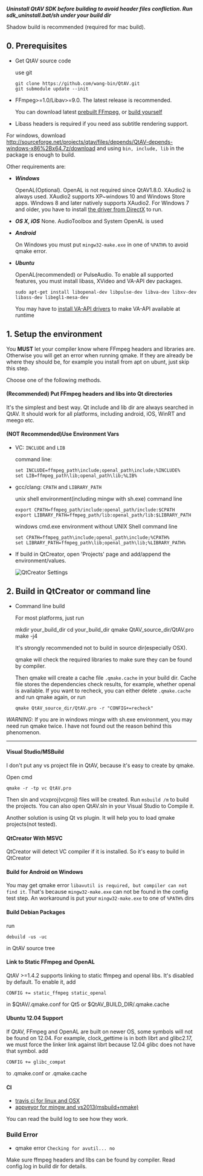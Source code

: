 ***Uninstall QtAV SDK before building to avoid header files confliction. Run sdk_uninstall.bat/sh under your build dir***

Shadow build is recommended (required for mac build).

## 0. Prerequisites

- Get QtAV source code

  use git

      git clone https://github.com/wang-bin/QtAV.git
      git submodule update --init

- FFmpeg>=1.0/Libav>=9.0. The latest release is recommended.

  You can download latest [prebuilt FFmpeg](https://sourceforge.net/projects/qtav/files/depends), or [build yourself](https://github.com/wang-bin/build_ffmpeg/wiki)

- Libass headers is required if you need ass subtitle rendering support.

For windows, download http://sourceforge.net/projects/qtav/files/depends/QtAV-depends-windows-x86%2Bx64.7z/download and using `bin, include, lib` in the package is enough to build.

Other requirements are:

- ***Windows***

  OpenAL(Optional). OpenAL is not required since QtAV1.8.0. XAudio2 is always used. XAudio2 supports XP~windows 10 and Windows Store apps. Windows 8 and later natively supports XAudio2. For Windows 7 and older, you have to install [the driver from DirectX](http://sourceforge.net/projects/qtav/files/depends/DXSDK2010_XAudio2_redist.7z/download) to run.

- ***OS X, iOS*** None. AudioToolbox and System OpenAL is used
- ***Android***

  On Windows you must put `mingw32-make.exe` in one of `%PATH%` to avoid qmake error.

- ***Ubuntu***

  OpenAL(recommended) or PulseAudio. To enable all supported features, you must install libass, XVideo and VA-API dev packages.

      sudo apt-get install libopenal-dev libpulse-dev libva-dev libxv-dev libass-dev libegl1-mesa-dev

  You may have to [install VA-API drivers](https://github.com/wang-bin/QtAV/wiki/Hardware-Accelerated-Decoding#va-api) to make VA-API available at runtime


## 1. Setup the environment

You **MUST** let your compiler know where FFmpeg headers and libraries are. Otherwise you will get an error when running qmake. If they are already be where they should be, for example you install from apt on ubunt, just skip this step.

Choose one of the following methods.

#### (Recommended) Put FFmpeg headers and libs into Qt directories

It's the simplest and best way. Qt include and lib dir are always searched in QtAV. It should work for all platforms, including android, iOS, WinRT and meego etc.

#### (NOT Recommended)Use Environment Vars

- VC: `INCLUDE` and `LIB`

  command line:

      set INCLUDE=ffmpeg_path\include;openal_path\include;%INCLUDE%
      set LIB=ffmpeg_path\lib;openal_path\lib;%LIB%

- gcc/clang: `CPATH` and `LIBRARY_PATH`

  unix shell environment(including mingw with sh.exe) command line

      export CPATH=ffmpeg_path/include:openal_path/include:$CPATH
      export LIBRARY_PATH=ffmpeg_path/lib:openal_path/lib:$LIBRARY_PATH

  windows cmd.exe environment without UNIX Shell command line

      set CPATH=ffmpeg_path\include;openal_path\include;%CPATH%
      set LIBRARY_PATH=ffmpeg_path\lib;openal_path\lib;%LIBRARY_PATH%

- If build in QtCreator, open 'Projects' page and add/append the environment/values.

  ![QtCreator Settings](http://wang-bin.github.io/qtav.org/images/qtc-set.jpg "QtCreator Settings")


## 2. Build in QtCreator or command line
- Command line build

  For most platforms, just run

    mkdir your_build_dir
    cd your_build_dir
    qmake QtAV_source_dir/QtAV.pro
    make -j4

  It's strongly recommended not to build in source dir(especially OSX).  

  qmake will check the required libraries to make sure they can be found by compiler.

  Then qmake will create a cache file `.qmake.cache` in your build dir. Cache file stores the dependencies check results, for example, whether openal is available. If you want to recheck, you can either delete `.qmake.cache` and run qmake again, or run

      qmake QtAV_source_dir/QtAV.pro -r "CONFIG+=recheck"

_WARNING_: If you are in windows mingw with sh.exe environment, you may need run qmake twice. I have not found out the reason behind this phenomenon.


--------------------------------

#### Visual Studio/MSBuild

I don't put any vs project file in QtAV, because it's easy to create by qmake.  

Open cmd

    qmake -r -tp vc QtAV.pro

Then sln and vcxproj(vcproj) files will be created. Run `msbuild /m` to build the projects. You can also open QtAV.sln in your Visual Studio to Compile it. 

Another solution is using Qt vs plugin. It will help you to load qmake projects(not tested).


#### QtCreator With MSVC

QtCreator will detect VC compiler if it is installed. So it's easy to build in QtCreator

#### Build for Android on Windows

You may get qmake error `libavutil is required, but compiler can not find it`. That's because `mingw32-make.exe` can not be found in the config test step. An workaround is put your `mingw32-make.exe` to one of `%PATH%` dirs

#### Build Debian Packages

run

    debuild -us -uc

in QtAV source tree

#### Link to Static FFmpeg and OpenAL

QtAV >=1.4.2 supports linking to static ffmpeg and openal libs. It's disabled by default. To enable it, add

    CONFIG += static_ffmpeg static_openal

in $QtAV/.qmake.conf for Qt5 or $QtAV_BUILD_DIR/.qmake.cache

#### Ubuntu 12.04 Support

If QtAV, FFmpeg and OpenAL are built on newer OS, some symbols will not be found on 12.04. For example, clock_gettime is in both librt and glibc2.17, we must force the linker link against librt because 12.04 glibc does not have that symbol. add

    CONFIG += glibc_compat

to .qmake.conf or .qmake.cache

#### CI

- [travis ci for linux and OSX](https://travis-ci.org/wang-bin/QtAV)
- [appveyor for mingw and vs2013(msbuild+nmake)](https://ci.appveyor.com/project/wang-bin/qtav)

You can read the build log to see how they work.


### Build Error

- qmake error `Checking for avutil... no`

Make sure ffmpeg headers and libs can be found by compiler. Read config.log in build dir for details.

